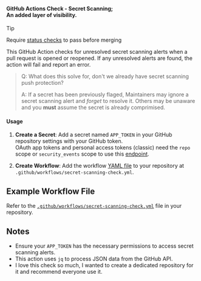 #### GitHub Actions Check - Secret Scanning; <br> An added layer of visibility.

> [!TIP]
> Require [status checks](https://docs.github.com/en/enterprise-cloud@latest/repositories/configuring-branches-and-merges-in-your-repository/managing-rulesets/available-rules-for-rulesets#require-status-checks-to-pass-before-merging) to pass before merging

This GitHub Action checks for unresolved secret scanning alerts when a pull request is opened or reopened. If any unresolved alerts are found, the action will fail and report an error. 

> Q: What does this solve for, don't we already have secret scanning push protection?
> 
> A: If a secret has been previously flaged, Maintainers may ignore a secret scanning alert and _forget_ to resolve it. Others may be unaware and you **must** assume the secret is already comprimised.

#### Usage

1. **Create a Secret**: Add a secret named `APP_TOKEN` in your GitHub repository settings with your GitHub token. <br> OAuth app tokens and personal access tokens (classic) need the ```repo``` scope or ```security_events``` scope to use this [endpoint](https://docs.github.com/en/enterprise-cloud@latest/rest/secret-scanning/secret-scanning?apiVersion=2022-11-28#list-secret-scanning-alerts-for-an-enterprise).

2. **Create Workflow**: Add the workflow [YAML file](secret-scanning-check.yml) to your repository at `.github/workflows/secret-scanning-check.yml`.

## Example Workflow File

Refer to the [`.github/workflows/secret-scanning-check.yml`](.github/workflows/secret-scanning-check.yml) file in your repository.

## Notes

- Ensure your `APP_TOKEN` has the necessary permissions to access secret scanning alerts.
- This action uses `jq` to process JSON data from the GitHub API.
- I love this check so much, I wanted to create a dedicated repository for it and recommend everyone use it.
